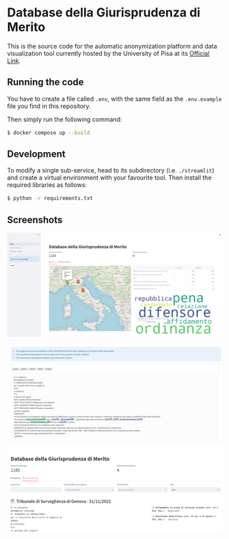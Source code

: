 # Database della Giurisprudenza di Merito

This is the source code for the automatic anonymization platform and data visualization tool currently hosted by the University of Pisa at its [Official Link](http://dbgm.unipi.it).

## Running the code

You have to create a file called `.env`, with the same field as the `.env.example` file you find in this repository.

Then simply run the following command:
```bash
$ docker compose up --build
```

## Development

To modify a single sub-service, head to its subdirectory (i.e. `./streamlit`) and create a virtual environment with your favourite tool. Then install the required libraries as follows:
```bash
$ python -r requirements.txt
```

## Screenshots

![Home page](https://github.com/karjudev/dbgm/blob/main/screenshots/home.png?raw=True)

![Anonymizer](https://github.com/karjudev/dbgm/blob/main/screenshots/anonymizer.png?raw=True)

![Search engine](https://github.com/karjudev/dbgm/blob/main/screenshots/search.png?raw=True)